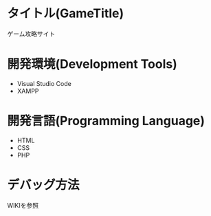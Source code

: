 # タイトル(GameTitle)
ゲーム攻略サイト

# 開発環境(Development Tools)
- Visual Studio Code
- XAMPP

# 開発言語(Programming Language)
- HTML
- CSS
- PHP

# デバッグ方法
WIKIを参照
